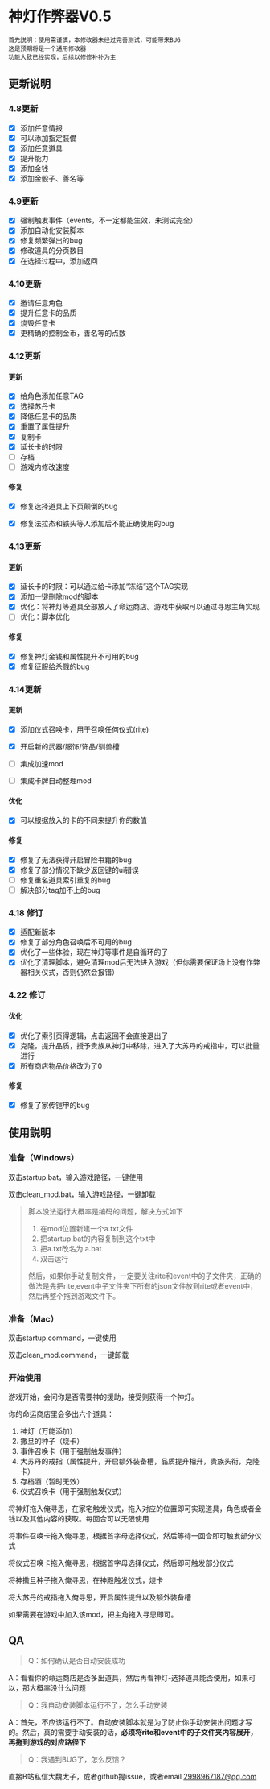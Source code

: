 # 神灯作弊器V0.5

```
首先説明：使用需谨慎，本修改器未经过完善测试，可能带来BUG
这是预期将是一个通用修改器
功能大致已经实现，后续以修修补补为主
```

## 更新说明

### 4.8更新

- [x] 添加任意情报
- [x] 可以添加指定裝備
- [x] 添加任意道具
- [x] 提升能力
- [x] 添加金钱
- [x] 添加金骰子、善名等

### 4.9更新

- [x] 强制触发事件（events，不一定都能生效，未测试完全）
- [x] 添加自动化安装脚本
- [x] 修复频繁弹出的bug
- [x] 修改道具的分页数目
- [x] 在选择过程中，添加返回

### 4.10更新

- [x] 邀请任意角色
- [x] 提升任意卡的品质
- [x] 烧毁任意卡
- [x] 更精确的控制金币，善名等的点数

### 4.12更新

#### 更新

- [x] 给角色添加任意TAG
- [x] 选择苏丹卡
- [x] 降低任意卡的品质
- [x] 重置了属性提升
- [x] 复制卡
- [x] 延长卡的时限
- [ ] 存档
- [ ] 游戏内修改速度

#### 修复

- [x] 修复选择道具上下页颠倒的bug
- [x] 修复法拉杰和铁头等人添加后不能正确使用的bug



### 4.13更新

#### 更新

- [x] 延长卡的时限：可以通过给卡添加“冻结”这个TAG实现
- [x] 添加一键删除mod的脚本
- [x] 优化：将神灯等道具全部放入了命运商店。游戏中获取可以通过寻思主角实现
- [ ] 优化：脚本优化

#### 修复

- [x] 修复神灯金钱和属性提升不可用的bug
- [x] 修复征服给杀戮的bug

### 4.14更新
#### 更新

- [x] 添加仪式召唤卡，用于召唤任何仪式(rite)
- [x] 开启新的武器/服饰/饰品/驯兽槽

- [ ] 集成加速mod
- [ ] 集成卡牌自动整理mod

#### 优化

- [x] 可以根据放入的卡的不同来提升你的数值

#### 修复

- [x] 修复了无法获得开启冒险书籍的bug
- [x] 修复了部分情况下缺少返回键的ui错误
- [ ] 修复重名道具索引重复的bug
- [ ] 解决部分tag加不上的bug

### 4.18 修订
- [x] 适配新版本
- [x] 修复了部分角色召唤后不可用的bug
- [x] 优化了一些体验，现在神灯等事件是自循环的了
- [x] 优化了清理脚本，避免清理mod后无法进入游戏（但你需要保证场上没有作弊器相关仪式，否则仍然会报错）

### 4.22 修订

#### 优化

- [x] 优化了索引页得逻辑，点击返回不会直接退出了
- [x] 克隆，提升品质，授予贵族从神灯中移除，进入了大苏丹的戒指中，可以批量进行
- [x] 所有商店物品价格改为了0

#### 修复

- [x] 修复了家传铠甲的bug

## 使用説明

### 准备（Windows）

双击startup.bat，输入游戏路径，一键使用

双击clean_mod.bat，输入游戏路径，一键卸载

> 脚本没法运行大概率是编码的问题，解决方式如下
>
> 1. 在mod位置新建一个a.txt文件
> 2. 把startup.bat的内容复制到这个txt中
> 3. 把a.txt改名为 a.bat
> 4. 双击运行
>
> 然后，如果你手动复制文件，一定要关注rite和event中的子文件夹，正确的做法是先把rite,event中子文件夹下所有的json文件放到rite或者event中，然后再整个拖到游戏文件下。
>

### 准备（Mac）

双击startup.command，一键使用

双击clean_mod.command，一键卸载

### 开始使用

游戏开始，会问你是否需要神的援助，接受则获得一个神灯。

你的命运商店里会多出六个道具：

1. 神灯（万能添加）
2. 撒旦的种子（烧卡）
3. 事件召唤卡（用于强制触发事件）
4. 大苏丹的戒指（属性提升，开启额外装备槽，品质提升相升，贵族头衔，克隆卡）
5. 存档酒（暂时无效）
6. 仪式召唤卡（用于强制触发仪式）



将神灯拖入俺寻思，在家宅触发仪式，拖入对应的位置即可实现道具，角色或者金钱以及其他内容的获取。每回合可以无限使用

将事件召唤卡拖入俺寻思，根据首字母选择仪式，然后等待一回合即可触发部分仪式

将仪式召唤卡拖入俺寻思，根据首字母选择仪式，然后即可触发部分仪式

将神撒旦种子拖入俺寻思，在神殿触发仪式，烧卡

将大苏丹的戒指拖入俺寻思，开启属性提升以及额外装备槽

如果需要在游戏中加入该mod，把主角拖入寻思即可。



## QA

> Q：如何确认是否自动安装成功

A：看看你的命运商店是否多出道具，然后再看神灯-选择道具能否使用，如果可以，那大概率没什么问题

> Q：我自动安装脚本运行不了，怎么手动安装

A：首先，不应该运行不了。自动安装脚本就是为了防止你手动安装出问题才写的。然后，真的需要手动安装的话，**必须将rite和event中的子文件夹内容展开，再拖到游戏的对应路径下**

> Q：我遇到BUG了，怎么反馈？

直接B站私信大魏太子，或者github提issue，或者email  2998967187@qq.com

